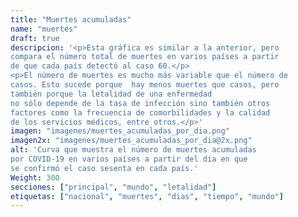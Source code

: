 ```yaml
---
title: "Muertes acumuladas"
name: "muertes"
draft: true
descripcion: '<p>Esta gráfica es similar a la anterior, pero
compara el número total de muertes en varios países a partir
de que cada país detectó al caso 60.</p>
<p>El número de muertes es mucho más variable que el número de
casos. Esto sucede porque  hay menos muertes que casos, pero
también porque la letalidad de una enfermedad
no sólo depende de la tasa de infección sino también otros
factores como la frecuencia de comorbilidades y la calidad
de los servicios médicos, entre otros.</p>'
imagen: "imagenes/muertes_acumuladas_por_dia.png"
imagen2x: "imagenes/muertes_acumuladas_por_dia@2x.png"
alt: 'Curva que muestra el número de muertes acumuladas
por COVID-19 en varios países a partir del día en que
se confirmó el caso sesenta en cada país.'
Weight: 300
secciones: ["principal", "mundo", "letalidad"]
etiquetas: ["nacional", "muertes", "dias", "tiempo", "mundo"]
---
```

